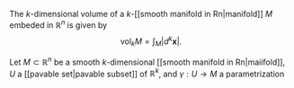 
The $k$-dimensional volume of a $k$-[[smooth manifold in Rn|manifold]] $M$ embeded in $\mathbb{R}^n$ is given by $$\operatorname{vol}_kM=\int_M|d^k\mathbf{x}|.$$

Let $M\subset\mathbb{R}^n$ be a smooth $k$-dimensional [[smooth manifold in Rn|maiifold]], $U$ a [[pavable set|pavable subset]] of $\mathbb{R}^k$, and $\gamma:U\to M$ a parametrization